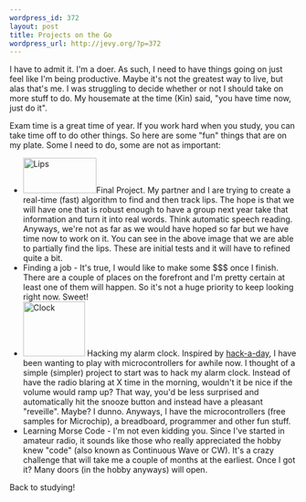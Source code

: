 ```yaml
--- 
wordpress_id: 372
layout: post
title: Projects on the Go
wordpress_url: http://jevy.org/?p=372
---
```

I have to admit it.  I'm a doer.  As such, I need to have things going on just feel like I'm being productive.  Maybe it's not the greatest way to live, but alas that's me.  I was struggling to decide whether or not I should take on more stuff to do.  My housemate at the time (Kin) said, "you have time now, just do it".

Exam time is a great time of year.  If you work hard when you study, you can take time off to do other things. So here are some "fun" things that are on my plate.  Some I need to do, some are not as important:
<ul>
	<li><a title="Lips" onclick="doPopup(422);return false;" class="imagelink" href="http://jevy.org/wp-content/uploads/2006/12/lips.jpg"><img width="128" height="62" alt="Lips" id="image422" src="http://jevy.org/wp-content/uploads/2006/12/lips.thumbnail.jpg" /></a>Final Project.  My partner and I are trying to create a real-time (fast) algorithm to find and then track lips.  The hope is that we will have one that is robust enough to have a group next year take that information and turn it into real words.  Think automatic speech reading.  Anyways, we're not as far as we would have hoped so far but we have time now to work on it.  You can see in the above image that we are able to partially find the lips.  These are initial tests and it will have to refined quite a bit.</li>
	<li>Finding a job - It's true, I would like to make some $$$ once I finish.  There are a couple of places on the forefront and I'm pretty certain at least one of them will happen.  So it's not a huge priority to keep looking right now.  Sweet!</li>
	<li><a title="Clock" onclick="doPopup(423);return false;" class="imagelink" href="http://jevy.org/wp-content/uploads/2006/12/project-007.jpg"><img width="108" height="96" alt="Clock" id="image423" src="http://jevy.org/wp-content/uploads/2006/12/project-007.thumbnail.jpg" /></a> Hacking my alarm clock.  Inspired by <a href="http://hackaday.com/">hack-a-day</a>, I have been wanting to play with microcontrollers for awhile now.  I thought of a simple (simpler) project to start was to hack my alarm clock.  Instead of have the radio blaring at X time in the morning, wouldn't it be nice if the volume would ramp up?  That way, you'd be less surprised and automatically hit the snooze button and instead have a pleasant "reveille".  Maybe?  I dunno.  Anyways, I have the microcontrollers (free samples for Microchip), a breadboard, programmer and other fun stuff.</li>
	<li>Learning Morse Code - I'm not even kidding you.  Since I've started in amateur radio, it sounds like those who really appreciated the hobby knew "code" (also known as Continuous Wave or CW).  It's a crazy challenge that will take me a couple of months at the earliest.  Once I got it?  Many doors (in the hobby anyways) will open.</li>
</ul>
Back to studying!
